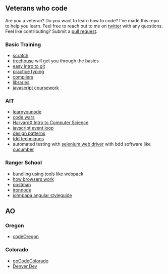 ## Veterans who code

Are you a veteran? Do you want to learn how to code? I've made this repo to help you learn. Feel free to reach out to me on [twitter](https://twitter.com/stephenprintup) with any questions. Feel like contributing? Submit a [pull request](https://help.github.com/articles/using-pull-requests/). 

### Basic Training
* [scratch](https://scratch.mit.edu/)
* [treehouse](https://teamtreehouse.com/home) will get you through the basics
* [easy intro to git](https://try.github.io/levels/1/challenges/1)
* [practice typing](https://typing.io/)
* [compilers](https://www.youtube.com/watch?v=CSZLNYF4Klo&index=2&list=PLhQjrBD2T381NKQHUCTezeyCYzbnN4GjC)
* [libraries](https://www.youtube.com/watch?v=ED7QtgXDShY&index=4&list=PLhQjrBD2T381NKQHUCTezeyCYzbnN4GjC)
* [javascript coursework](http://portlandcodeschool.github.io/jse/curriculum/)

### AIT
* [learnyounode](https://github.com/workshopper/learnyounode)
* [code wars](https://www.codewars.com/users/sign_in)
* [HarvardX Intro to Computer Science](https://courses.edx.org/courses/course-v1:HarvardX+CS50+X/info)
* [javscript event loop](https://vimeo.com/96425312?ref=tw-share)
* [design patterns](https://sourcemaking.com/design_patterns)
* [tdd techniques](https://en.wikipedia.org/wiki/Test-driven_development)
* automated testing with [selenium web driver](http://www.seleniumhq.org/) with bdd software like [cucumber](https://cucumber.io/)

### Ranger School
* [bundling using tools like webpack](http://webpack.github.io/docs/tutorials/getting-started/)
* [how browsers work](https://vimeo.com/44182484?ref=tw-share)
* [postman](https://www.getpostman.com/)
* [ironnode](https://github.com/s-a/iron-node)
* [johnpapa angular styleguide](https://github.com/johnpapa/angular-styleguide)


## AO

### Oregon
* [codeOregon](http://codeoregon.org/)

### Colorado
* [goCodeColorado](http://gocode.colorado.gov/)
* [Denver Dev](http://denverdevs.org/)